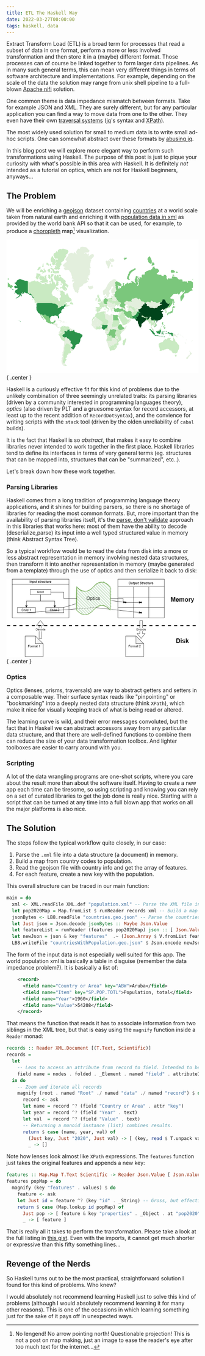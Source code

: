 ```yaml
---
title: ETL The Haskell Way
date: 2022-03-27T00:00:00
tags: haskell, data
---
```


Extract Transform Load (ETL) is a broad term for processes that read a subset
of data in one format, perform a more or less involved transformation and
then store it in a (maybe) different format. Those processes can of course be
linked together to form larger data pipelines. As in many such general terms,
this can mean very different things in terms of software architecture and
implementations. For example, depending on the scale of the data the solution
may range from unix shell pipeline to a full-blown [Apache
nifi](https://nifi.apache.org/) solution.

One common theme is data impedance mismatch between formats. Take for example
JSON and XML. They are surely different, but for any
particular application you can find a way to move data from one to the other.
They even have their own [traversal
systems](https://chrispenner.ca/posts/traversal-systems)
([jq](https://stedolan.github.io/jq/)'s syntax and
[XPath](https://developer.mozilla.org/en-US/docs/Web/XPath)).

The most widely used solution for small to medium data is to write small ad-hoc
scripts. One can somewhat abstract over these formats by [abusing
jq](https://blog.lazy-evaluation.net/posts/linux/jq-xq-yq.html).

In this blog post we will explore more elegant way to perform such
transformations using Haskell. The purpose of this post is just to pique your
curiosity with what's possible in this area with Haskell. It is definitely *not*
intended as a tutorial on optics, which are not for Haskell beginners, anyways... 

## The Problem

We will be enriching a [geojson](https://datatracker.ietf.org/doc/html/rfc7946)
dataset containing [countries](static/countries.geo.json) at a world scale taken
from natural earth and enriching it with [population data in
xml](static/population.xml) as provided by the world bank API so that it can be
used, for example, to produce a [choropleth]() ~~map~~[^map] visualization.

![&nbsp;](/images/worldpop.png "this is not a map"){ .center }

Haskell is a curiously effective fit for this kind of problems due to the
unlikely combination of three seemingly unrelated traits: its parsing libraries
(driven by a community interested in programming languages theory), *optics*
(also driven by PLT and a gruesome syntax for record accessors, at least up to the recent
addition of `RecordDotSyntax`), and the convience for writing scripts with the `stack`
tool (driven by the olden unreliability of `cabal` builds). 

It is the fact that Haskell is so _abstract_, that makes it easy to combine libraries
never intended to work together in the first place. Haskell libraries tend to
define its interfaces in terms of very general terms (eg. structures that can be
mapped into, structures that can be "summarized", etc..).

Let's break down how these work together.

### Parsing Libraries

Haskell comes from a long tradition of programming language theory applications,
and it shines for building parsers, so there is no shortage of libraries for
reading the most common formats. But, more important
than the availability of parsing libraries itself, it's the [parse, don't
validate](https://lexi-lambda.github.io/blog/2019/11/05/parse-don-t-validate/)
approach in this libraries that works here: most of them have the ability to decode
(deserialize,parse) its input into a well typed structured value in memory
(think Abstract Syntax Tree).

So a typical workflow would be to read the data from disk into a more or less
abstract representation in memory involving nested data structures, then
transform it into another representation in memory (maybe generated from a
template) through the use of optics and then serialize it back to disk:

![&nbsp;](/images/haskell_lens_workflow.png "Haskell lens workflow"){ .center }

### Optics

Optics (lenses, prisms, traversals) are way to abstract getters and setters in a
composable way. Their surface syntax reads like "pinpointing" or
"bookmarking" into a deeply nested data structure (think `XPath`), which make it
nice for visually keeping track of what is being read or altered.

The learning curve is wild, and their error messages convoluted, but the fact
that in Haskell we can abstract accessors away from any particular data
structure, and that there are well-defined functions to combine them can reduce
the size of your data transformation toolbox. And lighter toolboxes are easier
to carry around with you.

### Scripting

A lot of the data wrangling programs are one-shot scripts, where you care about
the result more than about the software itself. Having to create a new app each
time can be tiresome, so using scripting and knowing you can rely on a set of
curated libraries to get the job done is really nice. Starting with a script
that can be turned at any time into a full blown app that works on all the major
platforms is also nice.

## The Solution

The steps follow the typical workflow quite closely, in our case:

1. Parse the `.xml` file into a data structure (a document) in memory.
2. Build a map from country codes to population.
3. Read the geojson file with country info and get the array of features.
4. For each feature, create a new key with the population.

This overall structure can be traced in our main function:

```haskell
main = do
  xml <- XML.readFile XML.def "population.xml" -- Parse the XML file into a memory document
  let pop2020Map = Map.fromList $ runReader records xml -- Build a map Country -> Population
  jsonBytes <- LB8.readFile "countries.geo.json" -- Parse the countries geojson into memory
  let Just json = Json.decode jsonBytes :: Maybe Json.Value
  let featureList = runReader (features pop2020Map) json :: [ Json.Value ] -- Get features with new population key
  let newJson = json & key "features"  .~ (Json.Array $ V.fromList featureList) -- Update the original Json
  LB8.writeFile "countriesWithPopulation.geo.json" $ Json.encode newJson -- Write back to disk

```

The form of the input data is not especially well suited for this app. The world
population xml is basically a table in disguise (remember the data impedance
problem?). It is basically a list of:

```xml
    <record>
      <field name="Country or Area" key="ABW">Aruba</field>
      <field name="Item" key="SP.POP.TOTL">Population, total</field>
      <field name="Year">1960</field>
      <field name="Value">54208</field>
    </record>
```

That means the function that reads it has to associate information from two
siblings in the XML tree, but that is easy using the `magnify` function inside a
`Reader` monad:

```haskell
records :: Reader XML.Document [(T.Text, Scientific)]
records =
  let
    -- Lens to access an attribute from record to field. Intended to be composed.
    field name = nodes . folded . _Element . named "field" . attributeIs "name" name
  in do
    -- Zoom and iterate all records
    magnify (root . named "Root" ./ named "data" ./ named "record") $ do
      record <- ask
      let name = record ^? (field "Country or Area" . attr "key")
      let year = record ^? (field "Year" . text)
      let val  = record ^? (field "Value" . text)
      -- Returning a monoid instance (list) combines results.
      return $ case (name, year, val) of
        (Just key, Just "2020", Just val) -> [ (key, read $ T.unpack val) ]
        _ -> []
```

Note how lenses look almost like `XPath` expressions. The `features` function
just takes the original features and appends a new key:

```haskell
features :: Map.Map T.Text Scientific -> Reader Json.Value [ Json.Value ]
features popMap = do
  magnify (key "features" . values) $ do
    feature <- ask
    let Just id = feature ^? (key "id" . _String) -- Gross, but effective
    return $ case (Map.lookup id popMap) of
      Just pop -> [ feature & key "properties" . _Object . at "pop2020" ?~  Json.Number pop ]
      _ -> [ feature ]
```

That is really all it takes to perform the transformation. Please take a look at the
full listing in [this
gist](https://gist.github.com/7cb4fd07bc8689f5c3bccb58b2e239ae#file-etl-hs).
Even with the imports, it cannot get much shorter or expressive than
this fifty something lines...

## Revenge of the Nerds

So Haskell turns out to be the most practical, straightforward solution I
found for this kind of problems. Who knew?

I would absolutely not recommend learning Haskell just to
solve this kind of problems (although I would absolutely recommend learning it
for many other reasons). This is one of the occasions in which learning
something just for the sake of it pays off in unexpected ways. 

[^map]: No lengend! No arrow pointing north! Questionable projection! This is
    not a post on map making, just an image to ease the reader's eye after too
    much text for the internet...
